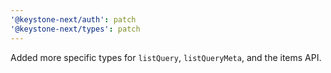 ```yaml
---
'@keystone-next/auth': patch
'@keystone-next/types': patch
---
```


Added more specific types for `listQuery`, `listQueryMeta`, and the items API.
